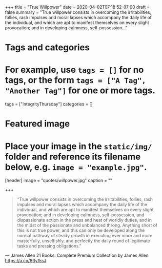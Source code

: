 +++
title = "True Willpower"
date = 2020-04-02T07:18:52-07:00
draft = false
summary = "True willpower consists in overcoming the irritabilities, follies, rash impulses and moral lapses which accompany the daily life of the individual, and which are apt to manifest themselves on every slight provocation; and in developing calmness, self-possession..."
# Tags and categories
# For example, use `tags = []` for no tags, or the form `tags = ["A Tag", "Another Tag"]` for one or more tags.
tags = ["IntegrityThursday"]
categories = []

# Featured image
# Place your image in the `static/img/` folder and reference its filename below, e.g. `image = "example.jpg"`.
[header]
image = "quotes/willpower.jpg"
caption = ""

+++

> “True willpower consists in overcoming the irritabilities, follies, rash impulses and moral lapses which accompany the daily life of the individual, and which are apt to manifest themselves on every slight provocation; and in developing calmness, self-possession, and dispassionate action in the press and heat of worldly duties, and in the midst of the passionate and unbalanced throng. Anything short of this is not true power, and this can only be developed along the normal pathway of steady growth in executing ever more and more masterfully, unselfishly, and perfectly the daily round of legitimate tasks and pressing obligations.”

— James Allen 21 Books: Complete Premium Collection by James Allen
https://a.co/83yf5sJ